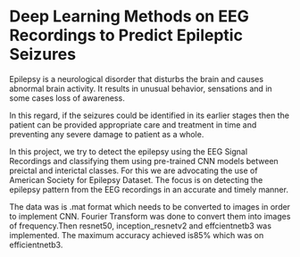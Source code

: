 # Deep Learning Methods on EEG Recordings to Predict Epileptic Seizures
Epilepsy is a neurological disorder that disturbs the brain and causes abnormal brain activity. It results in unusual behavior, sensations and in some cases loss of awareness.

In this regard, if the seizures could be identified in its earlier stages then the patient can be provided appropriate care and treatment in time and preventing any severe damage to patient as a whole.

In this project, we try to detect the epilepsy using the EEG Signal Recordings and classifying them using pre-trained CNN models between preictal and interictal classes. For this we are advocating the use of American Society for Epilepsy Dataset. The focus is on detecting the epilepsy pattern from the EEG recordings in an accurate and timely manner.

The data was is .mat format which needs to be converted to images in order to implement CNN. Fourier Transform was done to convert them into images of frequency.Then resnet50, inception_resnetv2 and effcientnetb3 was implemented. The maximum accuracy achieved is85% which was on efficientnetb3.
